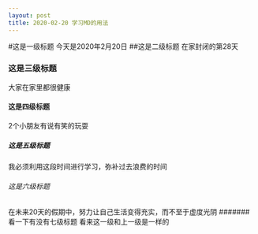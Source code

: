 ```yaml
---
layout: post
title: 2020-02-20 学习MD的用法
---
```

#这是一级标题
今天是2020年2月20日
##这是二级标题
在家封闭的第28天
### 这是三级标题
大家在家里都很健康
#### 这是四级标题
2个小朋友有说有笑的玩耍
##### 这是五级标题
我必须利用这段时间进行学习，弥补过去浪费的时间
###### 这是六级标题
在未来20天的假期中，努力让自己生活变得充实，而不至于虚度光阴
####### 看一下有没有七级标题
看来这一级和上一级是一样的